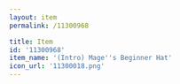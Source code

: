 ```yaml
---
layout: item
permalink: /11300968

title: Item
id: '11300968'
item_name: '(Intro) Mage''s Beginner Hat'
icon_url: '11300018.png'
---
```

